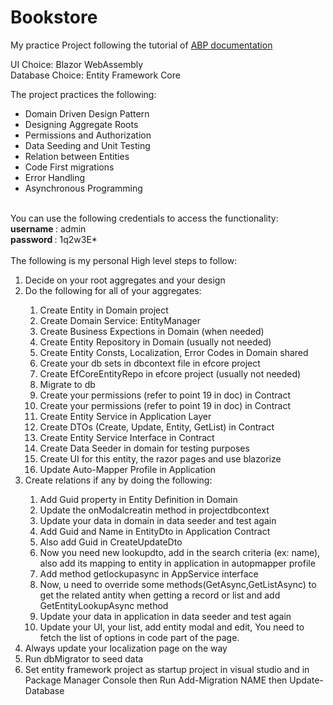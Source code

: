 # Bookstore
My practice Project following the tutorial of <a href="https://docs.abp.io/en/abp/latest/Tutorials/Part-1?UI=Blazor&DB=EF"> ABP documentation <a>

UI Choice: Blazor WebAssembly
</br>
Database Choice: Entity Framework Core

The project practices the following:
<ul>
  <li>Domain Driven Design Pattern</li>
  <li>Designing Aggregate Roots</li>
  <li>Permissions and Authorization</li>
  <li>Data Seeding and Unit Testing</li>
  <li>Relation between Entities</li>
  <li>Code First migrations</li>
  <li>Error Handling</li>
  <li>Asynchronous Programming</li>
</ul>
</br>
<pr>
  You can use the following credentials to access the functionality:
</br>
<strong>username </strong> : admin</br>
<strong>password </strong> : 1q2w3E*
</pr>
</br>
</br>
The following is my personal High level steps to follow:
<ol>
  <li>Decide on your root aggregates and your design </li>
  <li>Do the following for all of your aggregates:</li>
  <ol>
    <li>Create Entity in Domain project</li>
    <li>Create Domain Service: EntityManager</li>
    <li>Create Business Expections in Domain (when needed)</li>
    <li>Create Entity Repository in Domain (usually not needed)</li>
    <li>Create Entity Consts, Localization, Error Codes in Domain shared</li>
    <li>Create your db sets in dbcontext file in efcore project</li>
    <li>Create EfCoreEntityRepo in efcore project (usually not needed)</li>
    <li>Migrate to db</li>
    <li>Create your permissions (refer to point 19 in doc) in Contract</li>
    <li>Create your permissions (refer to point 19 in doc) in Contract</li>
    <li>Create Entity Service in Application Layer</li>
    <li>Create DTOs (Create, Update, Entity, GetList) in Contract</li>
    <li>Create Entity Service Interface in Contract</li>
    <li>Create Data Seeder in domain for testing purposes</li>
    <li>Create UI for this entity, the razor pages and use blazorize</li>
    <li>Update Auto-Mapper Profile in Application</li>
  </ol>
  <li>Create relations if any by doing the following:</li>
  <ol>
    <li>Add Guid property in Entity Definition in Domain</li>
    <li>Update the onModalcreatin method in projectdbcontext</li>
    <li>Update your data in domain in data seeder and test again</li>
    <li>Add Guid and Name in EntityDto in Application Contract</li>
    <li>Also add Guid in CreateUpdateDto</li>
    <li>Now you need new lookupdto, add in the search criteria (ex: name), also add its mapping to entity in application in autopmapper profile</li>
    <li>Add method getlockupasync in AppService interface</li>
    <li>Now, u need to override some methods(GetAsync,GetListAsync) to get the related antity when getting a record or list and add GetEntityLookupAsync method</li>
    <li>Update your data in application in data seeder and test again</li>
    <li>Update your UI, your list, add entity modal and edit, You need to fetch the list of options in code part of the page.</li>
  </ol>
  <li>Always update your localization page on the way</li>
  <li>Run dbMigrator to seed data</li>
  <li>Set entity framework project as startup project in visual studio and in Package Manager Console then Run Add-Migration NAME then Update-Database</li>
</ol>

